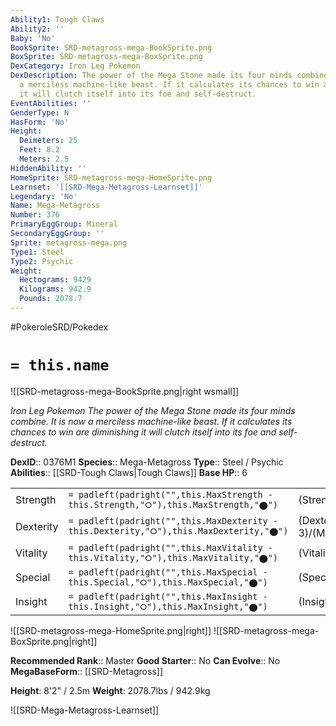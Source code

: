 ```yaml
---
Ability1: Tough Claws
Ability2: ''
Baby: 'No'
BookSprite: SRD-metagross-mega-BookSprite.png
BoxSprite: SRD-metagross-mega-BoxSprite.png
DexCategory: Iron Leg Pokemon
DexDescription: The power of the Mega Stone made its four minds combine. It is now
  a merciless machine-like beast. If it calculates its chances to win are diminishing
  it will clutch itself into its foe and self-destruct.
EventAbilities: ''
GenderType: N
HasForm: 'No'
Height:
  Deimeters: 25
  Feet: 8.2
  Meters: 2.5
HiddenAbility: ''
HomeSprite: SRD-metagross-mega-HomeSprite.png
Learnset: '[[SRD-Mega-Metagross-Learnset]]'
Legendary: 'No'
Name: Mega-Metagross
Number: 376
PrimaryEggGroup: Mineral
SecondaryEggGroup: ''
Sprite: metagross-mega.png
Type1: Steel
Type2: Psychic
Weight:
  Hectograms: 9429
  Kilograms: 942.9
  Pounds: 2078.7
---
```


#PokeroleSRD/Pokedex

# `= this.name`

![[SRD-metagross-mega-BookSprite.png|right wsmall]]

*Iron Leg Pokemon*
*The power of the Mega Stone made its four minds combine. It is now a merciless machine-like beast. If it calculates its chances to win are diminishing it will clutch itself into its foe and self-destruct.*

**DexID**:: 0376M1
**Species**:: Mega-Metagross
**Type**:: Steel / Psychic
**Abilities**:: [[SRD-Tough Claws|Tough Claws]]
**Base HP**:: 6

|           |                                                                                        |                                          |
| --------- | -------------------------------------------------------------------------------------- | ---------------------------------------- |
| Strength  | `= padleft(padright("",this.MaxStrength - this.Strength,"⭘"),this.MaxStrength,"⬤")`    | (Strength::4)/(MaxStrength::8)   |
| Dexterity | `= padleft(padright("",this.MaxDexterity - this.Dexterity,"⭘"),this.MaxDexterity,"⬤")` | (Dexterity:: 3)/(MaxDexterity::6) |
| Vitality  | `= padleft(padright("",this.MaxVitality - this.Vitality,"⭘"),this.MaxVitality,"⬤")`    | (Vitality::4)/(MaxVitality::8)   |
| Special   | `= padleft(padright("",this.MaxSpecial - this.Special,"⭘"),this.MaxSpecial,"⬤")`       | (Special::3)/(MaxSpecial::6)     |
| Insight   | `= padleft(padright("",this.MaxInsight - this.Insight,"⭘"),this.MaxInsight,"⬤")`       | (Insight::3)/(MaxInsight::6)     |

![[SRD-metagross-mega-HomeSprite.png|right]]
![[SRD-metagross-mega-BoxSprite.png|right]]

**Recommended Rank**:: Master
**Good Starter**:: No
**Can Evolve**:: No
**MegaBaseForm**:: [[SRD-Metagross]]

**Height**: 8'2" / 2.5m
**Weight**: 2078.7lbs / 942.9kg

![[SRD-Mega-Metagross-Learnset]]